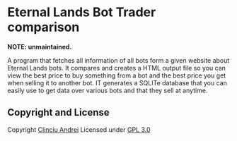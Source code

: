 # Eternal Lands Bot Trader comparison

**NOTE: unmaintained.**

A program that fetches all information of all bots form a given website about Eternal Lands bots.
It compares and creates a HTML output file so you can view the best price to buy something from a bot and the best price you get when selling it to another bot.
IT generates a SQLITe database that you can easily use to get data over various bots and that they sell at anytime.

## Copyright and License
Copyright [Clinciu Andrei](https://andreiclinciu.net) 
Licensed under [GPL 3.0](https://choosealicense.com/licenses/gpl-3.0/)
